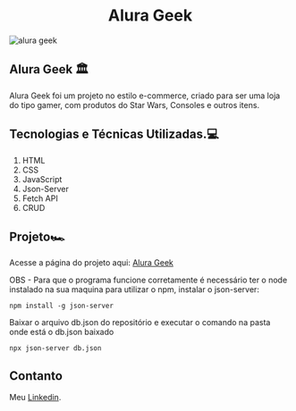 <h1 align="center">Alura Geek</h1>

![alura geek](https://github.com/ThiagoGois1011/e-commerce/assets/104660897/54b0035a-0960-4f2c-905b-0036d09a9ad0)

## Alura Geek 🏛️

Alura Geek foi um projeto no estilo e-commerce, criado para ser uma loja do tipo gamer, com produtos do Star Wars, Consoles e outros itens.

## Tecnologias e Técnicas Utilizadas.💻

1. HTML
2. CSS
3. JavaScript
4. Json-Server
5. Fetch API
6. CRUD

## Projeto🏎️

Acesse a página do projeto aqui: [Alura Geek](https://thiagogois1011.github.io/e-commerce/)

OBS - Para que o programa funcione corretamente é necessário ter o node instalado na sua maquina para utilizar o npm, instalar o json-server:
~~~
npm install -g json-server
~~~
Baixar o arquivo db.json do repositório e executar o comando na pasta onde está o db.json baixado
~~~
npx json-server db.json
~~~


## Contanto
Meu <a href="https://www.linkedin.com/in/thiago-gois-ba26b1238/" target="_blank">Linkedin</a>.



